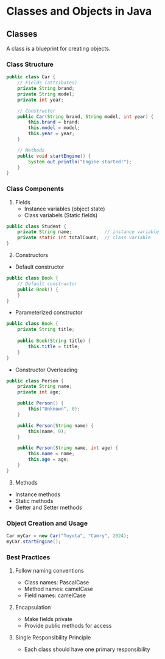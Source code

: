 
# Classes and Objects in Java

## Classes
A class is a blueprint for creating objects.

### Class Structure
```java
public class Car {
    // Fields (attributes)
    private String brand;
    private String model;
    private int year;

    // Constructor
    public Car(String brand, String model, int year) {
        this.brand = brand;
        this.model = model;
        this.year = year;
    }

    // Methods
    public void startEngine() {
        System.out.println("Engine started!");
    }
}
```
### Class Components
1. Fields
    - Instance variables (object state)
    - Class variabels (Static fields)

```java
public class Student {
    private String name;            // instance variable
    private static int totalCount;  // class variable
}
```
2. Constructors
- Default constructor
```java
public class Book {
    // Default constructor
    public Book() {
    }
}
```
- Parameterized constructor 
```java
public class Book {
    private String title;
    
    public Book(String title) {
        this.title = title;
    }
}
```
- Constructor Overloading
```java
public class Person {
    private String name;
    private int age;

    public Person() {
        this("Unknown", 0);
    }

    public Person(String name) {
        this(name, 0);
    }

    public Person(String name, int age) {
        this.name = name;
        this.age = age;
    }
}
```

3. Methods
- Instance methods
- Static methods
- Getter and Setter methods

### Object Creation and Usage
```java
Car myCar = new Car("Toyota", "Camry", 2024);
myCar.startEngine();
```

### Best Practices
1. Follow naming conventions
    - Class names: PascalCase
    - Method names: camelCase
    - Field names: camelCase

2. Encapsulation
    - Make fields private
    - Provide public methods for access

3. Single Responsibility Principle
    - Each class should have one primary responsibility